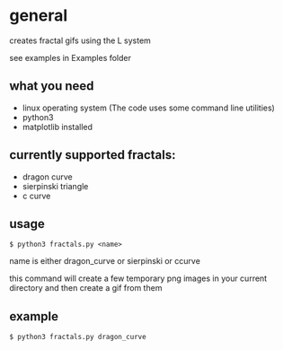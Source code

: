 general
========
creates fractal gifs using the L system

see examples in Examples folder

what you need
-------------
- linux operating system (The code uses some command line utilities)
- python3
- matplotlib installed

currently supported fractals:
-----------------------------
- dragon curve
- sierpinski triangle
- c curve

usage
-----

    $ python3 fractals.py <name>

name is either dragon_curve or sierpinski or ccurve

this command will create a few temporary png images in your current directory
and then create a gif from them

example
--------

    $ python3 fractals.py dragon_curve
